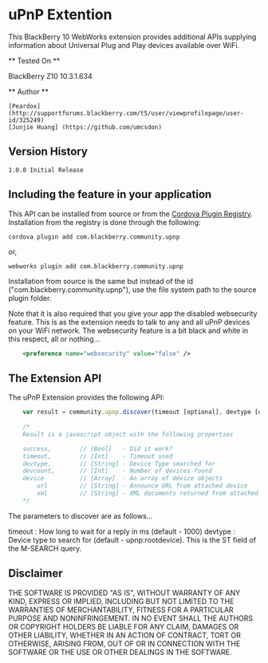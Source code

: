 uPnP Extention
==============

This BlackBerry 10 WebWorks extension provides additional APIs supplying information about Universal Plug and Play devices available over WiFi.

** Tested On **

BlackBerry Z10 10.3.1.634

** Author **

	[Peardox] (http://supportforums.blackberry.com/t5/user/viewprofilepage/user-id/325249)
	[Junjie Huang] (https://github.com/umcsdon)

## Version History

	1.0.0 Initial Release

## Including the feature in your application

This API can be installed from source or from the [Cordova Plugin Registry](http://plugins.cordova.io/). Installation from the registry is done through the following:

	cordova plugin add com.blackberry.community.upnp

or,
	
	webworks plugin add com.blackberry.community.upnp

Installation from source is the same but instead of the id ("com.blackberry.community.upnp"), use the file system path to the source plugin folder.

Note that it is also required that you give your app the disabled websecurity feature. This is as the extension needs to talk to any and all uPnP devices on your WiFi network. The websecurity feature is a bit black and white in this respect, all or nothing...

```xml
	<preference name="websecurity" value="false" />
```

## The Extension API
The uPnP Extension provides the following API:

```javascript
	var result = community.upnp.discover(timeout [optional], devtype [optional]);
	
	/*
	Result is a javascript object with the following properties

	success,      	// [Bool] 	- Did it work?
	timeout,    	// [Int] 	- Timeout used
	devtype,  		// [String] - Device Type searched for
	devcount,  		// [Int] 	- Number of devices found
	device			// [Array] 	- An array of device objects
		url			// [String]	- Announce URL from attached device
		xml			// [String]	- XML documents returned from attached device
	*/
```

The parameters to discover are as follows...

timeout : How long to wait for a reply in ms (default - 1000)
devtype : Device type to search for (default - upnp:rootdevice). This is the ST field of the M-SEARCH query.

## Disclaimer

THE SOFTWARE IS PROVIDED "AS IS", WITHOUT WARRANTY OF ANY KIND, EXPRESS OR IMPLIED, INCLUDING BUT NOT LIMITED TO THE WARRANTIES OF MERCHANTABILITY, FITNESS FOR A PARTICULAR PURPOSE AND NONINFRINGEMENT. IN NO EVENT SHALL THE AUTHORS OR COPYRIGHT HOLDERS BE LIABLE FOR ANY CLAIM, DAMAGES OR OTHER LIABILITY, WHETHER IN AN ACTION OF CONTRACT, TORT OR OTHERWISE, ARISING FROM, OUT OF OR IN CONNECTION WITH THE SOFTWARE OR THE USE OR OTHER DEALINGS IN THE SOFTWARE.
